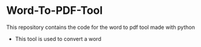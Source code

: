 # Word-To-PDF-Tool
This repository contains the code for the word to pdf tool made with python
- This tool is used to convert a word 
